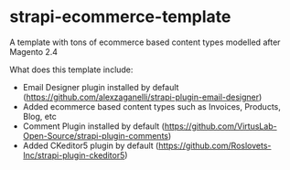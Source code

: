 # strapi-ecommerce-template
A template with tons of ecommerce based content types modelled after Magento 2.4

What does this template include:

- Email Designer plugin installed by default (https://github.com/alexzaganelli/strapi-plugin-email-designer)
- Added ecommerce based content types such as Invoices, Products, Blog, etc
- Comment Plugin installed by default (https://github.com/VirtusLab-Open-Source/strapi-plugin-comments)
- Added CKeditor5 plugin by default (https://github.com/Roslovets-Inc/strapi-plugin-ckeditor5)
